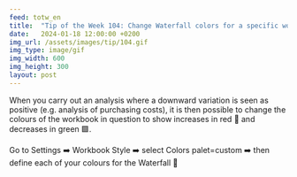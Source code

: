 ```yaml
---
feed: totw_en
title:  "Tip of the Week 104: Change Waterfall colors for a specific workbook"
date:   2024-01-18 12:00:00 +0200
img_url: /assets/images/tip/104.gif
img_type: image/gif
img_width: 600
img_height: 300
layout: post
---
```



When you carry out an analysis where a downward variation is seen as positive (e.g. analysis of purchasing costs), it is then possible to change the colours of the workbook in question to show increases in red 🔴 and decreases in green 🟩.

Go to Settings ➡️ Workbook Style ➡️ select Colors palet=custom ➡️ then define each of your colours for the Waterfall 🎨

